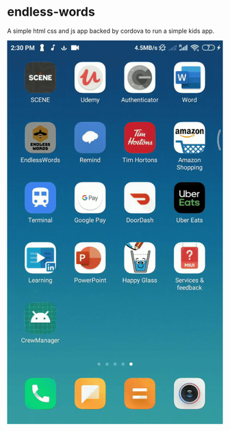 # endless-words

A simple html css and js app backed by cordova to run a simple kids app.

![img](demo.gif)
